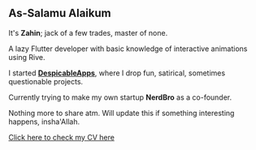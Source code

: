 ## As-Salamu Alaikum  

It's **Zahin**; jack of a few trades, master of none.  

A lazy Flutter developer with basic knowledge of interactive animations using Rive.  

I started [**DespicableApps**](https://despicableapp.com/), where I drop fun, satirical, sometimes questionable projects.

Currently trying to make my own startup **NerdBro** as a co-founder.  

Nothing more to share atm. Will update this if something interesting happens, insha'Allah.

[Click here to check my CV here](https://tinyurl.com/mzahin01Canva)  
